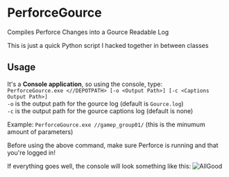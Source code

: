 # PerforceGource
Compiles Perforce Changes into a Gource Readable Log

This is just a quick Python script I hacked together in between classes

## Usage
It's a **Console application**, so using the console, type:  
`PerforceGource.exe <//DEPOTPATH> [-o <Output Path>] [-c <Captions Output Path>]`  
`-o` is the output path for the gource log (default is `Gource.log`)  
`-c` is the output path for the gource captions log (default is none)  
  
Example: `PerforceGource.exe //gamep_group01/` (this is the minumum amount of parameters)

Before using the above command, make sure Perforce is running and that you're logged in!  
  
If everything goes well, the console will look something like this:
![AllGood](https://i.imgur.com/8xDWSq9.png)
